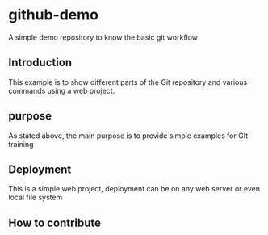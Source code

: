 # github-demo
A simple demo repository to know the basic git workflow
## Introduction
This example is to show different parts of the Git repository and various commands using a web project.

## purpose
As stated above, the main purpose is to provide simple examples for GIt training

## Deployment
This is a simple web project, deployment can be on any web server or even local file system

## How to contribute


